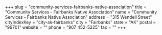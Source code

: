 +++
slug = "community-services-fairbanks-native-association"
title = "Community Services - Fairbanks Native Association"
name = "Community Services - Fairbanks Native Association"
address = "315 Wendell Street"
cityIndexKey = "city-ak-fairbanks"
city = "Fairbanks"
state = "AK"
postal = "99701"
website = ""
phone = "907 452-5225"
fax = ""
+++
